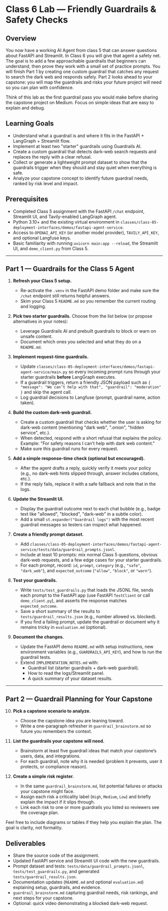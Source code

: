 # Class 6 Lab — Friendly Guardrails & Safety Checks

## Overview

You now have a working AI Agent from class 5 that can answer questions about FastAPI and Streamlit. In Class 6 you will give that agent a safety net. The goal is to add a few approachable guardrails that beginners can understand, then prove they work with a small set of practice prompts. You will finish Part 1 by creating one custom guardrail that catches any request to search the dark web and responds safely. Part 2 looks ahead to your capstone: you will map the guardrails and risks your future project will need so you can plan with confidence.

Think of this lab as the first guardrail pass you would make before sharing the capstone project on Medium. Focus on simple ideas that are easy to explain and debug.

## Learning Goals

- Understand what a guardrail is and where it fits in the FastAPI + LangGraph + Streamlit flow.
- Implement at least two "starter" guardrails using Guardrails AI.
- Create a custom guardrail that detects dark-web search requests and replaces the reply with a clear refusal.
- Collect or generate a lightweight prompt dataset to show that the guardrails trigger when they should and stay quiet when everything is safe.
- Analyze your capstone concept to identify future guardrail needs, ranked by risk level and impact.

## Prerequisites

- Completed Class 5 assignment with the FastAPI `/chat` endpoint, Streamlit UI, and Tavily-enabled LangGraph agent.
- Python 3.10+ and the existing virtual environment in `classes/class-05-deployment-interfaces/demos/fastapi-agent-service`.
- Access to `OPENAI_API_KEY` (or another model provider), `TAVILY_API_KEY`, and optional Langfuse keys.
- Basic familiarity with running `uvicorn main:app --reload`, the Streamlit UI, and `demo_client.py` from Class 5.

---

## Part 1 — Guardrails for the Class 5 Agent

1. **Refresh your Class 5 setup.**
   - Re-activate the `.venv` in the FastAPI demo folder and make sure the `/chat` endpoint still returns helpful answers.
   - Skim your Class 5 `README.md` so you remember the current routing and logging.

2. **Pick two starter guardrails.**
   Choose from the list below (or propose alternatives in your notes):
   - Leverage Guardrails AI and prebuilt guardrails to block or warn on unsafe content.
   - Document which ones you selected and what they do on a `README.md`.

3. **Implement request-time guardrails.**
   - Update `classes/class-05-deployment-interfaces/demos/fastapi-agent-service/main.py` so every incoming prompt runs through your starter guardrails **before** LangGraph executes.
   - If a guardrail triggers, return a friendly JSON payload such as `{ "message": "We can’t help with that", "guardrail": "moderation" }` and skip the agent call.
   - Log guardrail decisions to Langfuse (prompt, guardrail name, action taken).

4. **Build the custom dark-web guardrail.**
   - Create a custom guardrail that checks whether the user is asking for dark-web content (mentioning "dark web", ".onion", "hidden service", etc.).
   - When detected, respond with a short refusal that explains the policy. Example: "For safety reasons I can’t help with dark web content."
   - Make sure this guardrail runs for every request.

5. **Add a simple response-time check (optional but encouraged).**
   - After the agent drafts a reply, quickly verify it meets your policy (e.g., no dark-web hints slipped through, answer includes citations, etc.).
   - If the reply fails, replace it with a safe fallback and note that in the logs.

6. **Update the Streamlit UI.**
   - Display the guardrail outcome next to each chat bubble (e.g., badge text like "allowed", "blocked", "dark-web" in a subtle color).
   - Add a small `st.expander("Guardrail logs")` with the most recent guardrail messages so testers can inspect what happened.

7. **Create a friendly prompt dataset.**
   - Add `classes/class-05-deployment-interfaces/demos/fastapi-agent-service/tests/data/guardrail_prompts.jsonl`.
   - Include at least 10 prompts: mix normal Class 5 questions, obvious dark-web requests, and a few edge cases for your starter guardrails.
   - For each prompt, record: `id`, `prompt`, `category` (e.g., `"safe"`, `"dark_web"`), and `expected_outcome` (`"allow"`, `"block"`, or `"warn"`).

8. **Test your guardrails.**
   - Write `tests/test_guardrails.py` that loads the JSONL file, sends each prompt to the FastAPI app (use FastAPI `TestClient` or call `demo_client.py`), and asserts the response matches `expected_outcome`.
   - Save a short summary of the results to `tests/guardrail_results.json` (e.g., number allowed vs. blocked).
   - If you find a failing prompt, update the guardrail or document why it remains tricky in `evaluation.md` (optional).

9. **Document the changes.**
   - Update the FastAPI demo `README.md` with setup instructions, new environment variables (e.g., `GUARDRAILS_API_KEY`), and how to run the guardrail tests.
   - Extend `IMPLEMENTATION_NOTES.md` with:
     - Guardrail list (starter guardrails + dark-web guardrail).
     - How to read the logs/Streamlit panel.
     - A quick summary of your dataset results.

---

## Part 2 — Guardrail Planning for Your Capstone

10. **Pick a capstone scenario to analyze.**
    - Choose the capstone idea you are leaning toward.
    - Write a one-paragraph refresher in `guardrail_brainstorm.md` so future you remembers the context.

11. **List the guardrails your capstone will need.**
    - Brainstorm at least five guardrail ideas that match your capstone’s users, data, and integrations.
    - For each guardrail, note why it is needed (problem it prevents, user it protects, or compliance reason).

12. **Create a simple risk register.**
    - In the same `guardrail_brainstorm.md`, list potential failures or attacks your capstone might face.
    - Assign each risk a criticality label (`High`, `Medium`, `Low`) and briefly explain the impact if it slips through.
    - Link each risk to one or more guardrails you listed so reviewers see the coverage plan.

Feel free to include diagrams or tables if they help you explain the plan. The goal is clarity, not formality.

## Deliverables

- Share the source code of the assignment.
- Updated FastAPI service and Streamlit UI code with the new guardrails.
- Prompt dataset and tests: `tests/data/guardrail_prompts.jsonl`, `tests/test_guardrails.py`, and generated `tests/guardrail_results.json`.
- Documentation updates (`README.md` and optional `evaluation.md`) explaining setup, guardrails, and evidence.
- `guardrail_brainstorm.md` capturing guardrail needs, risk rankings, and next steps for your capstone.
- Optional: quick video demonstrating a blocked dark-web request.